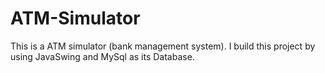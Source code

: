 # ATM-Simulator
This is a ATM simulator (bank management system). I build this project by using JavaSwing and MySql as its Database.
